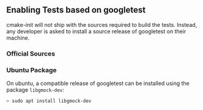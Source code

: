 ## Enabling Tests based on googletest

cmake-init will not ship with the sources required to build the tests.
Instead, any developer is asked to install a source release of googletest on their machine.

### Official Sources

### Ubuntu Package

On ubuntu, a compatible release of googletest can be installed using the package `libgmock-dev`:

```bash
> sudo apt install libgmock-dev
```